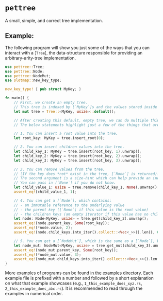 # `pettree`
A small, simple, and correct tree implementation.

## Example:
The following program will show you just some of the ways that you can interact with a [`Tree`], the data-structure responsible for providing an arbitrary-arity-tree implementation.

```rust
use pettree::Tree;
use pettree::Node;
use pettree::NodeMut;
use slotmap::new_key_type;

new_key_type! { pub struct MyKey; }

fn main() {
    // First, we create an empty tree.
    // This tree is indexed by [`MyKey`]s and the values stored inside are [`usize`]s.
    let mut tree = Tree::<MyKey, usize>::default();

    // After creating this default, empty tree, we can do multiple things to it.
    // The below statements highlight just a few of the things that are possible:

    // 1. You can insert a root value into the tree.
    let root_key: MyKey = tree.insert_root(0);

    // 2. You can insert children values into the tree.
    let child_key_1: MyKey = tree.insert(root_key, 1).unwrap();
    let child_key_2: MyKey = tree.insert(root_key, 2).unwrap();
    let child_key_3: MyKey = tree.insert(root_key, 3).unwrap();

    // 3. You can remove values from the tree.
    // (If the key does *not* exist in the tree, [`None`] is returned).
    // The second argument is a size-hint which can help provide an indication on how many children this value has.
    // You can pass in [`None`] if you do not know.
    let child_value_1: usize = tree.remove(child_key_1, None).unwrap();
    assert_eq!(child_value_1, 1);

    // 4. You can get a [`Node`], which contains:
    // - an immutable reference to the underlying value
    // - the parent key ([`None`] if this value is the root value)
    // - the children keys (an empty iterator if this value has no children)
    let node: Node<MyKey, usize> = tree.get(child_key_2).unwrap();
    assert_eq!(node.parent_key, Some(root_key));
    assert_eq!(*node.value, 2);
    assert_eq!(node.child_keys.into_iter().collect::<Vec<_>>().len(), 0);

    // 5. You can get a [`NodeMut`], which is the same as a [`Node`], but instead contains a *mutable* reference to the underlying data.
    let node_mut: NodeMut<MyKey, usize> = tree.get_mut(child_key_3).unwrap();
    assert_eq!(node_mut.parent_key, Some(root_key));
    assert_eq!(*node_mut.value, 3);
    assert_eq!(node_mut.child_keys.into_iter().collect::<Vec<_>>().len(), 0);
}
```

More examples of programs can be found [in the examples directory](./examples).
Each example file is prefixed with a number and followed by a short explanation on what that example showcases (e.g., `1_this_example_does_xyz.rs`, `2_this_example_does_abc.rs`).
It is recommended to read through the examples in numerical order.
